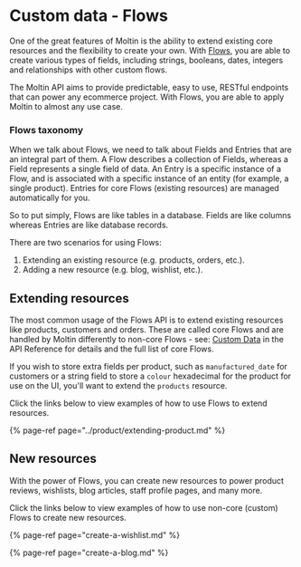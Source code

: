 # Custom data - Flows

One of the great features of Moltin is the ability to extend existing core resources and the flexibility to create your own. With [Flows](https://docs.moltin.com/advanced/custom-data), you are able to create various types of fields, including strings, booleans, dates, integers and relationships with other custom flows.

The Moltin API aims to provide predictable, easy to use, RESTful endpoints that can power any ecommerce project. With Flows, you are able to apply Moltin to almost any use case.

### **Flows taxonomy**

When we talk about Flows, we need to talk about Fields and Entries that are an integral part of them. A Flow describes a collection of Fields, whereas a Field represents a single field of data. An Entry is a specific instance of a Flow, and is associated with a specific instance of an entity \(for example, a single product\). Entries for core Flows \(existing resources\) are managed automatically for you.

So to put simply, Flows are like tables in a database. Fields are like columns whereas Entries are like database records.

There are two scenarios for using Flows:

1. Extending an existing resource \(e.g. products, orders, etc.\).
2. Adding a new resource \(e.g. blog, wishlist, etc.\).

## Extending resources

The most common usage of the Flows API is to extend existing resources like products, customers and orders. These are called core Flows and are handled by Moltin differently to non-core Flows - see: [Custom Data](https://docs.moltin.com/~/drafts/-LKaw44strBlTmOqfUwj/primary/advanced/custom-data) in the API Reference for details and the full list of core Flows.

If you wish to store extra fields per product, such as `manufactured_date` for customers or a string field to store a `colour` hexadecimal for the product for use on the UI, you'll want to extend the `products` resource.

Click the links below to view examples of how to use Flows to extend resources.

{% page-ref page="../product/extending-product.md" %}

## New resources

With the power of Flows, you can create new resources to power product reviews, wishlists, blog articles, staff profile pages, and many more.

Click the links below to view examples of how to use non-core \(custom\) Flows to create new resources.

{% page-ref page="create-a-wishlist.md" %}

{% page-ref page="create-a-blog.md" %}



